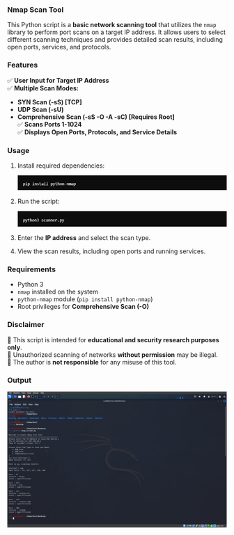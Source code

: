 ### Nmap Scan Tool

This Python script is a **basic network scanning tool** that utilizes the `nmap` library to perform port scans on a target IP address. It allows users to select different scanning techniques and provides detailed scan results, including open ports, services, and protocols.  

### Features 
✅ **User Input for Target IP Address**  
✅ **Multiple Scan Modes:**  
   - **SYN Scan (-sS) [TCP]**  
   - **UDP Scan (-sU)**  
   - **Comprehensive Scan (-sS -O -A -sC) [Requires Root]**  
✅ **Scans Ports 1-1024**  
✅ **Displays Open Ports, Protocols, and Service Details**  

### Usage 
1. Install required dependencies:  

   ![Install_required_dependencies](https://github.com/HE-MAN-22603/NMAP_Scanning/blob/main/Install_required_dependencies.png)
   
2. Run the script:
   
   ![Run_the_script](https://github.com/HE-MAN-22603/NMAP_Scanning/blob/main/Run_the_script.png)
   
3. Enter the **IP address** and select the scan type.  
4. View the scan results, including open ports and running services. 

### Requirements
- Python 3  
- `nmap` installed on the system  
- `python-nmap` module (`pip install python-nmap`)  
- Root privileges for **Comprehensive Scan (-O)**  

### Disclaimer
🔹 This script is intended for **educational and security research purposes only**.  
🔹 Unauthorized scanning of networks **without permission** may be illegal.  
🔹 The author is **not responsible** for any misuse of this tool.  

### **Output**

![nmap_output](https://github.com/HE-MAN-22603/NMAP_Scanning/blob/main/nmap_output.png) 

